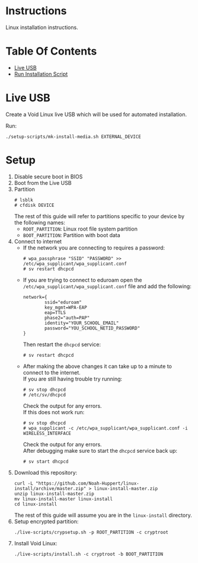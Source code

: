 # Instructions
Linux installation instructions.

# Table Of Contents
- [Live USB](#live-usb)
- [Run Installation Script](#run-installation-script)

# Live USB
Create a Void Linux live USB which will be used for automated installation.  

Run:

```
./setup-scripts/mk-install-media.sh EXTERNAL_DEVICE
```

# Setup
1. Disable secure boot in BIOS
2. Boot from the Live USB
3. Partition
   ```
   # lsblk
   # cfdisk DEVICE
   ```
   The rest of this guide will refer to partitions specific to your device 
   by the following names:
	- `ROOT_PARTITION`: Linux root file system partition
	- `BOOT_PARTITION`: Partition with boot data
4. Connect to internet  
	- If the network you are connecting to requires a password:
      ```
      # wpa_passphrase "SSID" "PASSWORD" >> /etc/wpa_supplicant/wpa_supplicant.conf
      # sv restart dhcpcd
      ```
	- If you are trying to connect to eduroam open the 
      `/etc/wpa_supplicant/wpa_supplicant.conf` file and add the following:
      ```
      network={
              ssid="eduroam"
              key_mgmt=WPA-EAP
              eap=TTLS
              phase2="auth=PAP"
              identity="YOUR_SCHOOL_EMAIL"
              password="YOU_SCHOOL_NETID_PASSWORD"
      }
      ```
	  Then restart the `dhcpcd` service:
	  ```
	  # sv restart dhcpcd
	  ```
	- After making the above changes it can take up to a minute to connect to 
	  the internet.  
	  If you are still having trouble try running:
	  ```
	  # sv stop dhcpcd
	  # /etc/sv/dhcpcd
	  ```
	  Check the output for any errors.  
	  If this does not work run:
	  ```
	  # sv stop dhcpcd
	  # wpa_supplicant -c /etc/wpa_supplicant/wpa_supplicant.conf -i WIRELESS_INTERFACE
	  ```
	  Check the output for any errors.  
	  After debugging make sure to start the `dhcpcd` service back up:
	  ```
	  # sv start dhcpcd
	  ```
5. Download this repository:
   ```
   curl -L "https://github.com/Noah-Huppert/linux-install/archive/master.zip" > linux-install-master.zip
   unzip linux-install-master.zip
   mv linux-install-master linux-install
   cd linux-install
   ```
   The rest of this guide will assume you are in the `linux-install` directory.
6. Setup encrypted partition:
   ```
   ./live-scripts/crypsetup.sh -p ROOT_PARTITION -c cryptroot
   ```
7. Install Void Linux:
   ```
   ./live-scripts/install.sh -c cryptroot -b BOOT_PARTITION
   ```
